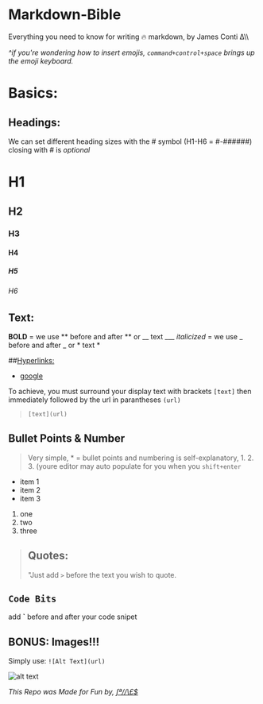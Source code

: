 # Markdown-Bible

Everything you need to know for writing 🔥 markdown, by James Conti ∆\\\ 

_^if you're wondering how to insert emojis, `command+control+space` brings up the emoji keyboard._ 


# Basics:

## Headings:
We can set different heading sizes with the # symbol (H1-H6 = #-######)
closing with # is _optional_

# H1 
## H2
### H3
#### H4
##### H5 
###### H6

## Text:

**BOLD** = we use ** before and after ** or __ text ___
_italicized_ = we use _ before and after _ or * text *

##[Hyperlinks:](http://www.#)

* [google](http://www.google.com/)

To achieve, you must surround your display text with brackets `[text]` then immediately followed by the url in parantheses `(url)`
> `[text](url)` 

## Bullet Points & Number
> Very simple, * = bullet points and numbering is self-explanatory, 1. 2. 3. (youre editor may auto populate for you when you `shift+enter`

* item 1
* item 2
* item 3

1. one
2. two
3. three

> ## Quotes: 
>"Just add `>` before the text you wish to quote.

## `Code Bits`
add **`** before and after your code snipet 

## BONUS: Images!!!
Simply use: `![Alt Text](url)`

![alt text](http://bibledraft.com/Images/BibleLogo.png)

_This Repo was Made for Fun by, [∫ª/\/\£$](http://www.namesjames.com/)_
